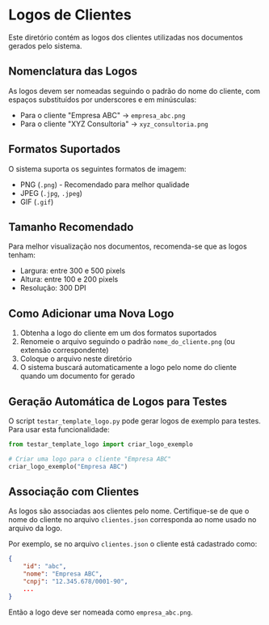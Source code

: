 # Logos de Clientes

Este diretório contém as logos dos clientes utilizadas nos documentos gerados pelo sistema.

## Nomenclatura das Logos

As logos devem ser nomeadas seguindo o padrão do nome do cliente, com espaços substituídos por underscores e em minúsculas:

- Para o cliente "Empresa ABC" → `empresa_abc.png`
- Para o cliente "XYZ Consultoria" → `xyz_consultoria.png`

## Formatos Suportados

O sistema suporta os seguintes formatos de imagem:

- PNG (`.png`) - Recomendado para melhor qualidade
- JPEG (`.jpg`, `.jpeg`)
- GIF (`.gif`)

## Tamanho Recomendado

Para melhor visualização nos documentos, recomenda-se que as logos tenham:

- Largura: entre 300 e 500 pixels
- Altura: entre 100 e 200 pixels
- Resolução: 300 DPI

## Como Adicionar uma Nova Logo

1. Obtenha a logo do cliente em um dos formatos suportados
2. Renomeie o arquivo seguindo o padrão `nome_do_cliente.png` (ou extensão correspondente)
3. Coloque o arquivo neste diretório
4. O sistema buscará automaticamente a logo pelo nome do cliente quando um documento for gerado

## Geração Automática de Logos para Testes

O script `testar_template_logo.py` pode gerar logos de exemplo para testes. Para usar esta funcionalidade:

```python
from testar_template_logo import criar_logo_exemplo

# Criar uma logo para o cliente "Empresa ABC"
criar_logo_exemplo("Empresa ABC")
```

## Associação com Clientes

As logos são associadas aos clientes pelo nome. Certifique-se de que o nome do cliente no arquivo `clientes.json` corresponda ao nome usado no arquivo da logo.

Por exemplo, se no arquivo `clientes.json` o cliente está cadastrado como:

```json
{
    "id": "abc",
    "nome": "Empresa ABC",
    "cnpj": "12.345.678/0001-90",
    ...
}
```

Então a logo deve ser nomeada como `empresa_abc.png`. 